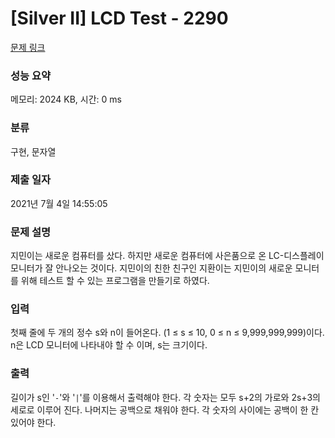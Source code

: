 # [Silver II] LCD Test - 2290 

[문제 링크](https://www.acmicpc.net/problem/2290) 

### 성능 요약

메모리: 2024 KB, 시간: 0 ms

### 분류

구현, 문자열

### 제출 일자

2021년 7월 4일 14:55:05

### 문제 설명

<p>지민이는 새로운 컴퓨터를 샀다. 하지만 새로운 컴퓨터에 사은품으로 온 LC-디스플레이 모니터가 잘 안나오는 것이다. 지민이의 친한 친구인 지환이는 지민이의 새로운 모니터를 위해 테스트 할 수 있는 프로그램을 만들기로 하였다.</p>

### 입력 

 <p>첫째 줄에 두 개의 정수 s와 n이 들어온다. (1 ≤ s ≤ 10, 0 ≤ n ≤ 9,999,999,999)이다. n은 LCD 모니터에 나타내야 할 수 이며, s는 크기이다.</p>

### 출력 

 <p>길이가 s인 '<code>-</code>'와 '<code>|</code>'를 이용해서 출력해야 한다. 각 숫자는 모두 s+2의 가로와 2s+3의 세로로 이루어 진다. 나머지는 공백으로 채워야 한다. 각 숫자의 사이에는 공백이 한 칸 있어야 한다.</p>

